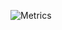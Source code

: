 ![Metrics](https://metrics.lecoq.io/srahabib?template=classic&isocalendar=1&languages=1&leetcode=1&music=1&base=header%2C%20activity%2C%20community%2C%20repositories%2C%20metadata&base.indepth=false&base.hireable=false&base.skip=false&isocalendar=false&isocalendar.duration=half-year&languages=false&languages.limit=8&languages.threshold=0%25&languages.other=false&languages.colors=0%3A%23de6fa1%20%2C1%3A%23ff007f%20%2C2%3A%23ffddf4%20%2C3%3A%23d74894%20%2C4%3A%23FFCCCC%2C5%3A%23de5285%2C%206%3Apink%2C7%3A%23dbb2d1&languages.sections=most-used&languages.indepth=false&languages.analysis.timeout=15&languages.analysis.timeout.repositories=7.5&languages.categories=markup%2C%20programming&languages.recent.categories=markup%2C%20programming&languages.recent.load=300&languages.recent.days=14&music=false&music.provider=lastfm&music.mode=playlist&music.playlist=https%3A%2F%2Fopen.spotify.com%2Fplaylist%2F3G5iQopisCageZcOBKt61W%3Fsi%3D4e4b1b114482484d&music.limit=4&music.played.at=false&music.time.range=short&music.top.type=tracks&leetcode=false&leetcode.user=.user.login&leetcode.sections=solved&leetcode.limit.skills=16&leetcode.limit.recent=2&config.timezone=Africa%2FCairo)



<!--
**srahabib/srahabib** is a ✨ _special_ ✨ repository because its `README.md` (this file) appears on your GitHub profile.

Here are some ideas to get you started:

- 🔭 I’m currently working on ...
- 🌱 I’m currently learning ...
- 👯 I’m looking to collaborate on ...
- 🤔 I’m looking for help with ...
- 💬 Ask me about ...
- 📫 How to reach me: ...
- 😄 Pronouns: ...
- ⚡ Fun fact: ...
-->
